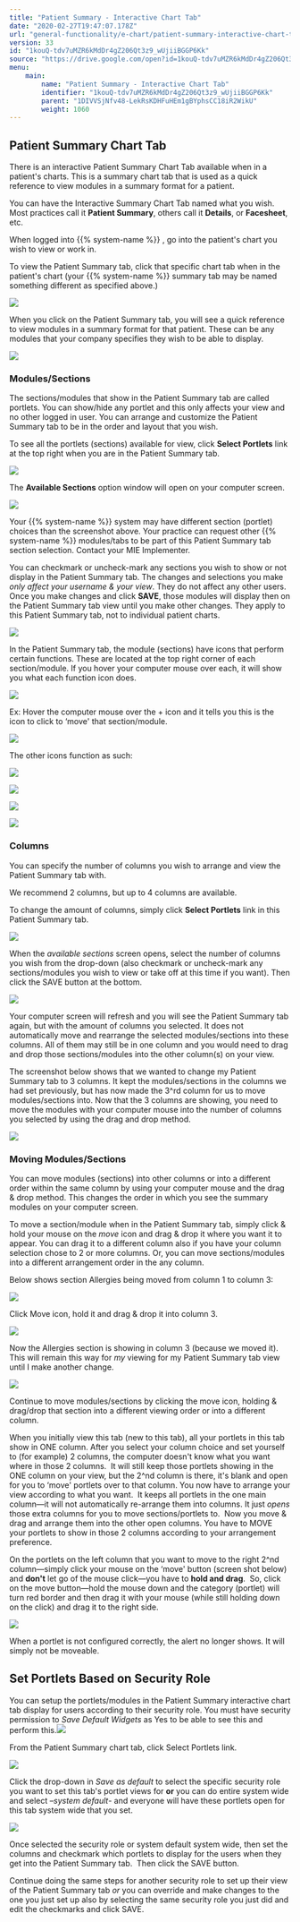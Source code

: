 ```yaml
---
title: "Patient Summary - Interactive Chart Tab"
date: "2020-02-27T19:47:07.178Z"
url: "general-functionality/e-chart/patient-summary-interactive-chart-tab.html"
version: 33
id: "1kouQ-tdv7uMZR6kMdDr4gZ206Qt3z9_wUjiiBGGP6Kk"
source: "https://drive.google.com/open?id=1kouQ-tdv7uMZR6kMdDr4gZ206Qt3z9_wUjiiBGGP6Kk"
menu:
    main:
        name: "Patient Summary - Interactive Chart Tab"
        identifier: "1kouQ-tdv7uMZR6kMdDr4gZ206Qt3z9_wUjiiBGGP6Kk"
        parent: "1DIVVSjNfv48-LekRsKDHFuHEm1gBYphsCC18iR2WikU"
        weight: 1060
---
```

## Patient Summary Chart Tab

There is an interactive Patient Summary Chart Tab available when in a patient's charts. This is a summary chart tab that is used as a quick reference to view modules in a summary format for a patient.

You can have the Interactive Summary Chart Tab named what you wish. Most practices call it **Patient Summary**, others call it **Details**, or **Facesheet**, etc.

When logged into {{% system-name %}} , go into the patient's chart you wish to view or work in.

To view the Patient Summary tab, click that specific chart tab when in the patient's chart (your {{% system-name %}} summary tab may be named something different as specified above.)

![](patient-summary-interactive-chart-tab.images/image1.png)

When you click on the Patient Summary tab, you will see a quick reference to view modules in a summary format for that patient. These can be any modules that your company specifies they wish to be able to display.

![](patient-summary-interactive-chart-tab.images/image2.png)

### Modules/Sections

The sections/modules that show in the Patient Summary tab are called portlets. You can show/hide any portlet and this only affects your view and no other logged in user. You can arrange and customize the Patient Summary tab to be in the order and layout that you wish.

To see all the portlets (sections) available for view, click **Select Portlets** link at the top right when you are in the Patient Summary tab.

![](patient-summary-interactive-chart-tab.images/image3.png)

The **Available Sections** option window will open on your computer screen.

![](patient-summary-interactive-chart-tab.images/image4.png)

Your {{% system-name %}} system may have different section (portlet) choices than the screenshot above. Your practice can request other {{% system-name %}} modules/tabs to be part of this Patient Summary tab section selection. Contact your MIE Implementer.

You can checkmark or uncheck-mark any sections you wish to show or not display in the Patient Summary tab. The changes and selections you make *only affect your username & your view*. They do not affect any other users. Once you make changes and click **SAVE**, those modules will display then on the Patient Summary tab view until you make other changes. They apply to this Patient Summary tab, not to individual patient charts.

![](patient-summary-interactive-chart-tab.images/image5.png)

In the Patient Summary tab, the module (sections) have icons that perform certain functions. These are located at the top right corner of each section/module. If you hover your computer mouse over each, it will show you what each function icon does.

![](patient-summary-interactive-chart-tab.images/image6.png)

Ex: Hover the computer mouse over the + icon and it tells you this is the icon to click to ‘move' that section/module.

![](patient-summary-interactive-chart-tab.images/image7.png)

The other icons function as such:

![](patient-summary-interactive-chart-tab.images/image8.png)

![](patient-summary-interactive-chart-tab.images/image9.png)

![](patient-summary-interactive-chart-tab.images/image10.png)

![](patient-summary-interactive-chart-tab.images/image11.png)

### Columns

You can specify the number of columns you wish to arrange and view the Patient Summary tab with.

We recommend 2 columns, but up to 4 columns are available.

To change the amount of columns, simply click **Select Portlets** link in this Patient Summary tab.

![](patient-summary-interactive-chart-tab.images/image12.png)

When the *available sections* screen opens, select the number of columns you wish from the drop-down (also checkmark or uncheck-mark any sections/modules you wish to view or take off at this time if you want). Then click the SAVE button at the bottom.

![](patient-summary-interactive-chart-tab.images/image13.png)

Your computer screen will refresh and you will see the Patient Summary tab again, but with the amount of columns you selected. It does not automatically move and rearrange the selected modules/sections into these columns. All of them may still be in one column and you would need to drag and drop those sections/modules into the other column(s) on your view.

The screenshot below shows that we wanted to change my Patient Summary tab to 3 columns. It kept the modules/sections in the columns we had set previously, but has now made the 3^rd column for us to move modules/sections into. Now that the 3 columns are showing, you need to move the modules with your computer mouse into the number of columns you selected by using the drag and drop method.

![](patient-summary-interactive-chart-tab.images/image14.png)

### Moving Modules/Sections

You can move modules (sections) into other columns or into a different order within the same column by using your computer mouse and the drag & drop method. This changes the order in which you see the summary modules on your computer screen.

To move a section/module when in the Patient Summary tab, simply click & hold your mouse on the *move* icon and drag & drop it where you want it to appear. You can drag it to a different column also if you have your column selection chose to 2 or more columns. Or, you can move sections/modules into a different arrangement order in the any column.

Below shows section Allergies being moved from column 1 to column 3:

![](patient-summary-interactive-chart-tab.images/image15.png)

Click Move icon, hold it and drag & drop it into column 3.

![](patient-summary-interactive-chart-tab.images/image17.png)

Now the Allergies section is showing in column 3 (because we moved it). This will remain this way for *my* viewing for my Patient Summary tab view until I make another change.

![](patient-summary-interactive-chart-tab.images/image18.png)

Continue to move modules/sections by clicking the move icon, holding & drag/drop that section into a different viewing order or into a different column.

When you initially view this tab (new to this tab), all your portlets in this tab show in ONE column. After you select your column choice and set yourself to (for example) 2 columns, the computer doesn't know what you want where in those 2 columns.  It will still keep those portlets showing in the ONE column on your view, but the 2^nd column is there, it's blank and open for you to ‘move' portlets over to that column. You now have to arrange your view according to what you want.  It keeps all portlets in the one main column—it will not automatically re-arrange them into columns. It just *opens* those extra columns for you to move sections/portlets to.  Now you move & drag and arrange them into the other open columns. You have to MOVE your portlets to show in those 2 columns according to your arrangement preference.

On the portlets on the left column that you want to move to the right 2^nd column—simply click your mouse on the ‘move' button (screen shot below) and **don't** let go of the mouse click—you have to **hold and drag**.  So, click on the move button—hold the mouse down and the category (portlet) will turn red border and then drag it with your mouse (while still holding down on the click) and drag it to the right side.

![](https://lh6.googleusercontent.com/zziFLOxlSWtKQUgvqX-7-p82NFRBhtbN_md5nGngkxnXUj1VrLVA6G-7uKHqJDkk8NfUf9UoNNLCJqSy9LP5HBGT8hAYl_D0XY9MtYbGZR_3vLMXBdeDmEh6aQq_WoNCV8lAUcDPVExhW-TE1Q)

When a portlet is not configured correctly, the alert no longer shows. It will simply not be moveable.

## Set Portlets Based on Security Role

You can setup the portlets/modules in the Patient Summary interactive chart tab display for users according to their security role. You must have security permission to *Save Default Widgets* as Yes to be able to see this and perform this.![](https://lh4.googleusercontent.com/dJn8R63B4c_ztSjG0SA7NrCGlGIeKwC0cfFoWlCkST0r-JmL2BKCieG2_eHd09nM_LKDbnUX5lUu_9FwQQXw-AyTC5ZxEy68thGEbg-FfLvaHlcouXgnc3iVXKkYeOfol17FazfwjnHcSrNHZQ)

From the Patient Summary chart tab, click Select Portlets link.

![](https://lh6.googleusercontent.com/MxBXEwcDEVSPxGLkTFASqUmIhqL-xR8UdMlkybTGBJ8pL6FDWIvFQXwmIclavV0qa97ok5xddC7VHIBMwWviG7UlaL-Fu2CWg2j6XmTI_Biwab9v0A0jTjl91HTsLr-HiUrPiaEuRNjp5ZKinQ)

Click the drop-down in *Save as default* to select the specific security role you want to set this tab's portlet views for **or** you can do entire system wide and select *–system default*- and everyone will have these portlets open for this tab system wide that you set.

![](https://lh4.googleusercontent.com/9lOrFq8An36hb7y9g4oG1agDyl8rUU8xwjM0VxzVHoGOp3BCCBSg-7qy-Ixi22NqtN9nktV33tygge6bbCwaycrpKupUVtGiTLeGGrWuOIBMCenzoMNI2Fhp14pb9ojZqk2Ns0uau75nqSEF9g)

Once selected the security role or system default system wide, then set the columns and checkmark which portlets to display for the users when they get into the Patient Summary tab.  Then click the SAVE button.

Continue doing the same steps for another security role to set up their view of the Patient Summary tab *or* you can override and make changes to the one you just set up also by selecting the same security role you just did and edit the checkmarks and click SAVE.

